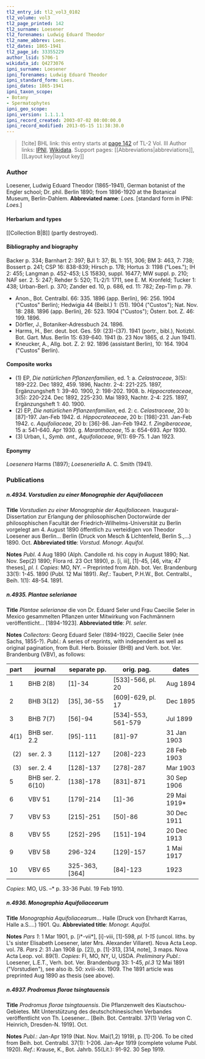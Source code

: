 ```yaml
---
tl2_entry_id: tl2_vol3_0102
tl2_volume: vol3
tl2_page_printed: 142
tl2_surname: Loesener
tl2_forenames: Ludwig Eduard Theodor
tl2_name_abbrev: Loes.
tl2_dates: 1865-1941
tl2_page_id: 33355229
author_lsid: 5706-1
wikidata_id: Q4273076
ipni_surname: Loesener
ipni_forenames: Ludwig Eduard Theodor
ipni_standard_form: Loes.
ipni_dates: 1865-1941
ipni_taxon_scope: 
- Botany
- Spermatophytes
ipni_geo_scope: 
ipni_version: 1.1.1.1
ipni_record_created: 2003-07-02 00:00:00.0
ipni_record_modified: 2013-05-15 11:38:30.0
---
```


> [!cite] BHL link: this entry starts at [page 142](https://www.biodiversitylibrary.org/page/33355229) of TL-2 Vol. III
> Author links: [IPNI](https://www.ipni.org/a/5706-1), [Wikidata](https://www.wikidata.org/wiki/Q4273076). Support pages: [[Abbreviations|abbreviations]], [[Layout key|layout key]]

### Author

Loesener, Ludwig Eduard Theodor (1865-1941), German botanist of the Engler school; Dr. phil. Berlin 1890; from 1896-1920 at the Botanical Museum, Berlin-Dahlem. 
**Abbreviated name**: *Loes.* \[standard form in IPNI: *Loes.*\]

#### Herbarium and types

[[Collection B|B]] (partly destroyed).

#### Bibliography and biography

Backer p. 334; Barnhart 2: 397; BJI 1: 37; BL 1: 151, 306; BM 3: 463, 7: 738; Bossert p. 241; CSP 16: 838-839; Hirsch p. 178; Hortus 3: 1198 ("Loes."); IH 2: 455; Langman p. 452-453; LS 15830, suppl. 16477; MW suppl. p. 210; NAF ser. 2. 5: 247; Rehder 5: 520; TL-2/1: 1711, see E. M. Kronfeld; Tucker 1: 438; Urban-Berl. p. 370; Zander ed. 10, p. 686, ed. 11: 782; Zep-Tim p. 79.
- Anon., Bot. Centralbl. 66: 335. 1896 (app. Berlin), 96: 256. 1904 ("Custos" Berlin); Hedwigia 44 (Beibl.) 1: (51). 1904 ("Custos"); Nat. Nov. 18: 288. 1896 (app. Berlin), 26: 523. 1904 ("Custos"); Österr. bot. Z. 46: 199. 1896.
- Dörfler, J., Botaniker-Adressbuch 24. 1896.
- Harms, H., Ber. deut. bot. Ges. 59: (23)-(37). 1941 (portr., bibl.), Notizbl. Bot. Gart. Mus. Berlin 15: 639-640. 1941 (b. 23 Nov 1865, d. 2 Jun 1941).
- Kneucker, A., Allg. bot. Z. 2: 92. 1896 (assistant Berlin), 10: 164. 1904 ("Custos" Berlin).

#### Composite works

- (1) EP, *Die natürlichen Pflanzenfamilien*, ed. 1:
a. *Celastraceae*, 3(5): 189-222. Dec 1892, 459. 1896, Nachtr. 2-4: 221-225. 1897, Ergänzungsheft 1: 39-40. 1900, 2: 198-202. 1908.
b. *Hippocrateaceae*, 3(5): 220-224. Dec 1892, 225-230. Mai 1893, Nachtr. 2-4: 225. 1897, Ergänzungsheft 1: 40. 1900.
- (2) EP, *Die natürlichen Pflanzenfamilien*, ed. 2:
c. *Celastraceae*, 20 b: \[87\]-197. Jan-Feb 1942.
d. *Hippocrateaceae*, 20 b: \[198\]-231. Jan-Feb 1942.
c. *Aquifoliaceae*, 20 b: \[36\]-86. Jan-Feb 1942.
f. *Zingiberaceae*, 15 a: 541-640. Apr 1930.
g. *Maranthaceae*, 15 a: 654-693. Apr 1930.
- (3) Urban, I., *Symb. ant., Aquifoliaceae*, 9(1): 69-75. 1 Jan 1923.

#### Eponymy

*Loesenera* Harms (1897); *Loeseneriella* A. C. Smith (1941).

### Publications

##### n.4934. Vorstudien zu einer Monographie der Aquifoliaceen

**Title**
*Vorstudien zu einer Monographie der Aquifoliaceen*. Inaugural-Dissertation zur Erlangung der philosophischen Doctorwürde der philosophischen Facultät der Friedrich-Wilhelms-Universität zu Berlin vorgelegt am 4. August 1890 öffentlich zu verteidigen von Theodor Loesener aus Berlin... Berlin (Druck von Mesch & Lichtenfeld, Berlin S.,...) 1890. Oct.
**Abbreviated title**: *Vorstud. Monogr. Aquifol.*

**Notes**
*Publ*. 4 Aug 1890 (Alph. Candolle rd. his copy in August 1890; Nat. Nov. Sep(2) 1890; Flora rd. 23 Oct 1890), p. \[i, iii\], \[1\]-45, \[46, vita; 47 theses\], *pl. I. Copies*: MO, NY. – Preprinted from Abh. bot. Ver. Brandenburg 33(1): 1-45. 1890 (Publ. 12 Mai 1891).
*Ref*.: Taubert, P.H.W., Bot. Centralbl., Beih. 1(1): 48-54. 1891.

##### n.4935. Plantae selerianae

**Title**
*Plantae selerianae* die von Dr. Eduard Seler und Frau Caecilie Seler in Mexico gesammelten Pflanzen unter Mitwirkung von Fachmännern veröffentlicht... \[1894-1923\].
**Abbreviated title**: *Pl. seler.*

**Notes**
*Collectors*: Georg Eduard Seler (1894-1922), Caecilie Seler (née Sachs, 1855-?).
*Publ*.: A series of reprints, with independent as well as original pagination, from Bull. Herb. Boissier (BHB) and Verh. bot. Ver. Brandenburg (VBV), as follows:

|part	|journal	|separate pp.	|orig. pag.	|dates|
|---	|---	|---	|---	|---	|
|1	|BHB 2(8)	|\[1\]-34	|\[533\]-566, pl. 20	|Aug 1894|
|2	|BHB 3(12)	|\[35\], 36-55	|\[609\]-629, pl. 17	|Dec 1895|
|3	|BHB 7(7)	|\[56\]-94	|\[534\]-553, 561-579	|Jul 1899|
|4(1)	|BHB ser. 2.2	|\[95\]-111	|\[81\]-97	|31 Jan 1903|
| &nbsp; (2)	|ser. 2. 3	|\[112\]-127	|\[208\]-223	|28 Feb 1903|
| &nbsp; (3)	|ser. 2. 4	|\[128\]-137	|\[278\]-287	|Mar 1903|
|5	|BHB ser. 2. 6(10)	|\[138\]-178	|\[831\]-871	|30 Sep 1906|
|6	|VBV 51	|\[179\]-214	|\[1\]-36	|29 Mai 1919\*|
|7	|VBV 53	|\[215\]-251	|\[50\]-86	|30 Dec 1911|
|8	|VBV 55	|\[252\]-295	|\[151\]-194	|20 Dec 1913|
|9	|VBV 58	|296-324	|\[129\]-157	|1 Mai 1917|
|10	|VBV 65	|325-363, \[364\]	|\[84\]-123	|1923|

*Copies*: MO, US. –\* p. 33-36 Publ. 19 Feb 1910.

##### n.4936. Monographia Aquifoliacearum

**Title**
*Monographia Aquifoliacearum*... Halle (Druck von Ehrhardt Karras, Halle a.S....) 1901. Qu.
**Abbreviated title**: *Monogr. Aquifol.*

**Notes**
*Pars 1*: 1 Mar 1901, p. \[i\*-vii\*\], \[i\]-viii, \[1\]-598, *pl. 1-15* (uncol. liths. by L's sister Elisabeth Loesener, later Mrs. Alexander Villaret). Nova Acta Leop. vol. 78.
*Pars 2*: 31 Jan 1908 (p. \[2\]), p. \[1\]-313, \[314, note\], 3 maps. Nova Acta Leop. vol. 89(1).
*Copies*: FI, MO, NY, U, USDA.
*Preliminary Publ*.: Loesener, L.E.T., Verh. bot. Ver. Brandenburg 33: 1-45, *pl.3* 12 Mai 1891 ("Vorstudien"), see also ib. 50: xviii-xix. 1909. The 1891 article was preprinted Aug 1890 as thesis (see above).

##### n.4937. Prodromus florae tsingtauensis

**Title**
*Prodromus florae tsingtauensis*. Die Pflanzenwelt des Kiautschou-Gebietes. Mit Unterstützung des deutschchinesischen Verbandes veröffentlicht von Th. Loesener... \[Beih. Bot. Centralbl. 37(1) Verlag von C. Heinrich, Dresden-N. 1919\]. Oct.

**Notes**
*Publ*.: Jan-Apr 1919 (Nat. Nov. Mai(1,2) 1919), p. \[1\]-206. To be cited from Beih. bot. Centralbl. 37(1): 1-206. Jan-Apr 1919 (complete volume Publ. 1920).
*Ref*.: Krause, K., Bot. Jahrb. 55(Lit.): 91-92. 30 Sep 1919.

